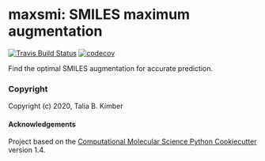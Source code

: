 maxsmi: SMILES maximum augmentation
==============================
[//]: # (Badges)
[![Travis Build Status](https://travis-ci.com/t-kimber/maxsmi.svg?branch=main)](https://travis-ci.com/t-kimber/maxsmi) 
[![codecov](https://codecov.io/gh/t-kimber/maxsmi/branch/main/graph/badge.svg)](https://codecov.io/gh/t-kimber/maxsmi/branch/main)

Find the optimal SMILES augmentation for accurate prediction.

### Copyright

Copyright (c) 2020, Talia B. Kimber


#### Acknowledgements

Project based on the
[Computational Molecular Science Python Cookiecutter](https://github.com/molssi/cookiecutter-cms) version 1.4.
